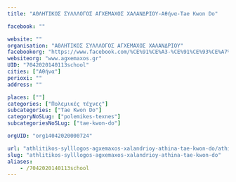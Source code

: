 ```yaml
---
title: "ΑΘΛΗΤΙΚΟΣ ΣΥΛΛΛΟΓΟΣ ΑΓΧΕΜΑΧΟΣ ΧΑΛΑΝΔΡΙΟΥ-Αθήνα-Tae Kwon Do"

facebook: ""

website: ""
organisation: "ΑΘΛΗΤΙΚΟΣ ΣΥΛΛΛΟΓΟΣ ΑΓΧΕΜΑΧΟΣ ΧΑΛΑΝΔΡΙΟΥ"
facebookorg: "https://www.facebook.com/%CE%91%CE%A3-%CE%91%CE%93%CE%A7%CE%95%CE%9C%CE%91%CE%A7%CE%9F%CE%A3-%CE%A7%CE%91%CE%9B%CE%91%CE%9D%CE%94%CE%A1%CE%99%CE%9F%CE%A5-153354508040767/"
websiteorg: "www.agxemaxos.gr"
UID: "7042020140113school"
cities: ["Αθήνα"]
perioxi: ""
address: ""

places: [""]
categories: ["Πολεμικές τέχνες"]
subcategories: ["Tae Kwon Do"]
categoryNoSLug: ["polemikes-texnes"]
subcategoriesNoSLug: ["tae-kwon-do"]

orgUID: "org14042020000724"

url: "athlitikos-sylllogos-agxemaxos-xalandrioy-athina-tae-kwon-do/athina"
slug: "athlitikos-sylllogos-agxemaxos-xalandrioy-athina-tae-kwon-do"
aliases:
    - /7042020140113school
---
```





